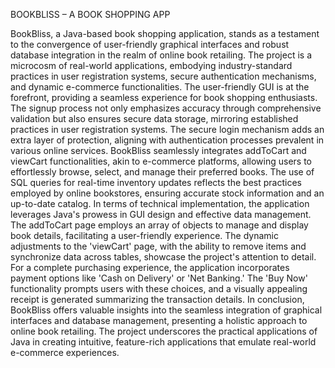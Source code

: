 BOOKBLISS – A BOOK SHOPPING APP

BookBliss, a Java-based book shopping application, stands as a testament to the convergence of user-friendly graphical interfaces and robust database integration in the realm of online book retailing. The project is a microcosm of real-world applications, embodying industry-standard practices in user registration systems, secure authentication mechanisms, and dynamic e-commerce functionalities.
The user-friendly GUI is at the forefront, providing a seamless experience for book shopping enthusiasts. The signup process not only emphasizes accuracy through comprehensive validation but also ensures secure data storage, mirroring established practices in user registration systems. The secure login mechanism adds an extra layer of protection, aligning with authentication processes prevalent in various online services.
BookBliss seamlessly integrates addToCart and viewCart functionalities, akin to e-commerce platforms, allowing users to effortlessly browse, select, and manage their preferred books. The use of SQL queries for real-time inventory updates reflects the best practices employed by online bookstores, ensuring accurate stock information and an up-to-date catalog.
In terms of technical implementation, the application leverages Java's prowess in GUI design and effective data management. The addToCart page employs an array of objects to manage and display book details, facilitating a user-friendly experience. The dynamic adjustments to the 'viewCart' page, with the ability to remove items and synchronize data across tables, showcase the project's attention to detail.
For a complete purchasing experience, the application incorporates payment options like 'Cash on Delivery' or 'Net Banking.' The 'Buy Now' functionality prompts users with these choices, and a visually appealing receipt is generated summarizing the transaction details.
In conclusion, BookBliss offers valuable insights into the seamless integration of graphical interfaces and database management, presenting a holistic approach to online book retailing. The project underscores the practical applications of Java in creating intuitive, feature-rich applications that emulate real-world e-commerce experiences.

